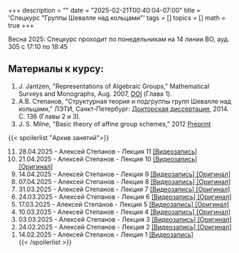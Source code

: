 +++
description = ""
date = "2025-02-21T00:40:04-07:00"
title = 'Спецкурс "Группы Шевалле над кольцами"'
tags = []
topics = []
math = true
+++

Весна 2025:
Спецкурс проходит по понедельникам на 14 линии ВО, ауд. 305 с 17:10 по 18:45

## Материалы к курсу:

1. J. Jantzen, "Representations of Algebraic Groups," Mathematical Surveys and Monographs, Aug. 2007, [DOI](https://doi.org/10.1090/surv/107) (Глава 1).
2. А.В. Степанов, "Структурная теория и подгруппы групп Шевалле над кольцами," ЛЭТИ, Санкт-Петербург: [Докторская диссертация](http://alexei.stepanov.spb.ru/papers/StepanovDiss.pdf), 2014. С. 136 (Главы 2 и 3).
3.  J. S. Milne, "Basic theory of affine group schemes," 2012 [Preprint](http://www.jmilne.org/math/CourseNotes/AGS.pdf)


{{< spoilerlist "Архив занятий">}}<ol reversed>
  <li>28.04.2025 - Алексей Степанов - Лекция 11
    <a href="https://leodrive.mooo.com/share/5VkAMK-f">
        [Видеозапись]
    </a>
    </li>
  <li>21.04.2025 - Алексей Степанов - Лекция 10
    <a href="https://disk.yandex.ru/d/knoQ44wLmGDwwQ/2024-2025%20%D1%83%D1%87%D0%B5%D0%B1%D0%BD%D1%8B%D0%B9%20%D0%B3%D0%BE%D0%B4%20(%D0%B2%D0%B5%D1%81%D0%B5%D0%BD%D0%BD%D0%B8%D0%B9%20%D1%81%D0%B5%D0%BC%D0%B5%D1%81%D1%82%D1%80)/%D0%A1%D0%BF%D0%B5%D1%86%D0%BA%D1%83%D1%80%D1%81%D1%8B/%D0%93%D1%80%D1%83%D0%BF%D0%BF%D1%8B%20%D0%A8%D0%B5%D0%B2%D0%B0%D0%BB%D0%BB%D0%B5%20%D0%BD%D0%B0%D0%B4%20%D0%BA%D0%BE%D0%BB%D1%8C%D1%86%D0%B0%D0%BC%D0%B8/2025-04-21_17-20-22.mp4">
        [Видеозапись]
    </a>
    <a href="https://leodrive.mooo.com/share/8YAjrVF4">
        [Оригинал]
    </a> 
    </li>
  <li>14.04.2025 - Алексей Степанов - Лекция 9
    <a href="https://disk.yandex.ru/d/knoQ44wLmGDwwQ/2024-2025%20%D1%83%D1%87%D0%B5%D0%B1%D0%BD%D1%8B%D0%B9%20%D0%B3%D0%BE%D0%B4%20(%D0%B2%D0%B5%D1%81%D0%B5%D0%BD%D0%BD%D0%B8%D0%B9%20%D1%81%D0%B5%D0%BC%D0%B5%D1%81%D1%82%D1%80)/%D0%A1%D0%BF%D0%B5%D1%86%D0%BA%D1%83%D1%80%D1%81%D1%8B/%D0%93%D1%80%D1%83%D0%BF%D0%BF%D1%8B%20%D0%A8%D0%B5%D0%B2%D0%B0%D0%BB%D0%BB%D0%B5%20%D0%BD%D0%B0%D0%B4%20%D0%BA%D0%BE%D0%BB%D1%8C%D1%86%D0%B0%D0%BC%D0%B8/2025-04-14_17-14-13.mp4">
        [Видеозапись]
    </a>
    <a href="https://leodrive.mooo.com/share/3dIqZhGB">
        [Оригинал]
    </a> 
    </li>
  <li>07.04.2025 - Алексей Степанов - Лекция 8
    <a href="https://disk.yandex.ru/d/knoQ44wLmGDwwQ/2024-2025%20%D1%83%D1%87%D0%B5%D0%B1%D0%BD%D1%8B%D0%B9%20%D0%B3%D0%BE%D0%B4%20(%D0%B2%D0%B5%D1%81%D0%B5%D0%BD%D0%BD%D0%B8%D0%B9%20%D1%81%D0%B5%D0%BC%D0%B5%D1%81%D1%82%D1%80)/%D0%A1%D0%BF%D0%B5%D1%86%D0%BA%D1%83%D1%80%D1%81%D1%8B/%D0%93%D1%80%D1%83%D0%BF%D0%BF%D1%8B%20%D0%A8%D0%B5%D0%B2%D0%B0%D0%BB%D0%BB%D0%B5%20%D0%BD%D0%B0%D0%B4%20%D0%BA%D0%BE%D0%BB%D1%8C%D1%86%D0%B0%D0%BC%D0%B8/2025-04-07_17-16-16.mp4">
        [Видеозапись]
    </a>
    <a href="https://leodrive.mooo.com/share/IWeeJqFy">
        [Оригинал]
    </a> 
    </li>
  <li>31.03.2025 - Алексей Степанов - Лекция 7
    <a href="https://disk.yandex.ru/d/knoQ44wLmGDwwQ/2024-2025%20%D1%83%D1%87%D0%B5%D0%B1%D0%BD%D1%8B%D0%B9%20%D0%B3%D0%BE%D0%B4%20(%D0%B2%D0%B5%D1%81%D0%B5%D0%BD%D0%BD%D0%B8%D0%B9%20%D1%81%D0%B5%D0%BC%D0%B5%D1%81%D1%82%D1%80)/%D0%A1%D0%BF%D0%B5%D1%86%D0%BA%D1%83%D1%80%D1%81%D1%8B/%D0%93%D1%80%D1%83%D0%BF%D0%BF%D1%8B%20%D0%A8%D0%B5%D0%B2%D0%B0%D0%BB%D0%BB%D0%B5%20%D0%BD%D0%B0%D0%B4%20%D0%BA%D0%BE%D0%BB%D1%8C%D1%86%D0%B0%D0%BC%D0%B8/2025-03-31_17-11-35.mp4">
        [Видеозапись]
    </a>
    <a href="https://leodrive.mooo.com/share/PsUBun57">
        [Оригинал]
    </a> 
    </li>
  <li>24.03.2025 - Алексей Степанов - Лекция 6
    <a href="https://disk.yandex.ru/d/knoQ44wLmGDwwQ/2024-2025%20%D1%83%D1%87%D0%B5%D0%B1%D0%BD%D1%8B%D0%B9%20%D0%B3%D0%BE%D0%B4%20(%D0%B2%D0%B5%D1%81%D0%B5%D0%BD%D0%BD%D0%B8%D0%B9%20%D1%81%D0%B5%D0%BC%D0%B5%D1%81%D1%82%D1%80)/%D0%A1%D0%BF%D0%B5%D1%86%D0%BA%D1%83%D1%80%D1%81%D1%8B/%D0%93%D1%80%D1%83%D0%BF%D0%BF%D1%8B%20%D0%A8%D0%B5%D0%B2%D0%B0%D0%BB%D0%BB%D0%B5%20%D0%BD%D0%B0%D0%B4%20%D0%BA%D0%BE%D0%BB%D1%8C%D1%86%D0%B0%D0%BC%D0%B8/2025-02-24_17-13-26.mp4">
        [Видеозапись]
    </a>
    <a href="https://leodrive.mooo.com/share/y4ISFC00">
        [Оригинал]
    </a> 
    </li>
  <li>17.03.2025 - Алексей Степанов - Лекция 5
    <a href="https://disk.yandex.ru/d/knoQ44wLmGDwwQ/2024-2025%20%D1%83%D1%87%D0%B5%D0%B1%D0%BD%D1%8B%D0%B9%20%D0%B3%D0%BE%D0%B4%20(%D0%B2%D0%B5%D1%81%D0%B5%D0%BD%D0%BD%D0%B8%D0%B9%20%D1%81%D0%B5%D0%BC%D0%B5%D1%81%D1%82%D1%80)/%D0%A1%D0%BF%D0%B5%D1%86%D0%BA%D1%83%D1%80%D1%81%D1%8B/%D0%93%D1%80%D1%83%D0%BF%D0%BF%D1%8B%20%D0%A8%D0%B5%D0%B2%D0%B0%D0%BB%D0%BB%D0%B5%20%D0%BD%D0%B0%D0%B4%20%D0%BA%D0%BE%D0%BB%D1%8C%D1%86%D0%B0%D0%BC%D0%B8/22025-03-17_17-26-10.mp4">
        [Видеозапись]
    </a>
    <a href="https://leodrive.mooo.com/share/f1xNITzS">
        [Оригинал]
    </a> 
    </li>
  <li>10.03.2025 - Алексей Степанов - Лекция 4
    <a href="https://disk.yandex.ru/d/knoQ44wLmGDwwQ/2024-2025%20%D1%83%D1%87%D0%B5%D0%B1%D0%BD%D1%8B%D0%B9%20%D0%B3%D0%BE%D0%B4%20(%D0%B2%D0%B5%D1%81%D0%B5%D0%BD%D0%BD%D0%B8%D0%B9%20%D1%81%D0%B5%D0%BC%D0%B5%D1%81%D1%82%D1%80)/%D0%A1%D0%BF%D0%B5%D1%86%D0%BA%D1%83%D1%80%D1%81%D1%8B/%D0%93%D1%80%D1%83%D0%BF%D0%BF%D1%8B%20%D0%A8%D0%B5%D0%B2%D0%B0%D0%BB%D0%BB%D0%B5%20%D0%BD%D0%B0%D0%B4%20%D0%BA%D0%BE%D0%BB%D1%8C%D1%86%D0%B0%D0%BC%D0%B8/2025-03-10_17-17-19.mp4">
        [Видеозапись]
    </a>
    <a href="https://leodrive.mooo.com/share/hO8tby6N">
        [Оригинал]
    </a> 
    </li>
  <li>03.03.2025 - Алексей Степанов - Лекция 3
    <a href="https://disk.yandex.ru/d/knoQ44wLmGDwwQ/2024-2025%20%D1%83%D1%87%D0%B5%D0%B1%D0%BD%D1%8B%D0%B9%20%D0%B3%D0%BE%D0%B4%20(%D0%B2%D0%B5%D1%81%D0%B5%D0%BD%D0%BD%D0%B8%D0%B9%20%D1%81%D0%B5%D0%BC%D0%B5%D1%81%D1%82%D1%80)/%D0%A1%D0%BF%D0%B5%D1%86%D0%BA%D1%83%D1%80%D1%81%D1%8B/%D0%93%D1%80%D1%83%D0%BF%D0%BF%D1%8B%20%D0%A8%D0%B5%D0%B2%D0%B0%D0%BB%D0%BB%D0%B5%20%D0%BD%D0%B0%D0%B4%20%D0%BA%D0%BE%D0%BB%D1%8C%D1%86%D0%B0%D0%BC%D0%B8/2025-03-03_17-17-51.mp4">
        [Видеозапись]
    </a>
    <a href="https://leodrive.mooo.com/share/sSWFEA5I">
        [Оригинал]
    </a> 
    </li>
  <li>24.02.2025 - Алексей Степанов - Лекция 2
    <a href="https://disk.yandex.ru/d/knoQ44wLmGDwwQ/2024-2025%20%D1%83%D1%87%D0%B5%D0%B1%D0%BD%D1%8B%D0%B9%20%D0%B3%D0%BE%D0%B4%20(%D0%B2%D0%B5%D1%81%D0%B5%D0%BD%D0%BD%D0%B8%D0%B9%20%D1%81%D0%B5%D0%BC%D0%B5%D1%81%D1%82%D1%80)/%D0%A1%D0%BF%D0%B5%D1%86%D0%BA%D1%83%D1%80%D1%81%D1%8B/%D0%93%D1%80%D1%83%D0%BF%D0%BF%D1%8B%20%D0%A8%D0%B5%D0%B2%D0%B0%D0%BB%D0%BB%D0%B5%20%D0%BD%D0%B0%D0%B4%20%D0%BA%D0%BE%D0%BB%D1%8C%D1%86%D0%B0%D0%BC%D0%B8/2025-02-24_17-13-26.mp4">
        [Видеозапись]
    </a>
    <a href="https://leodrive.mooo.com/share/EXiir6je">
        [Оригинал]
    </a>     
      </li>
  <li>14.02.2025 - Алексей Степанов - Лекция 1
    <a href="https://disk.yandex.ru/d/knoQ44wLmGDwwQ/2024-2025%20%D1%83%D1%87%D0%B5%D0%B1%D0%BD%D1%8B%D0%B9%20%D0%B3%D0%BE%D0%B4%20(%D0%B2%D0%B5%D1%81%D0%B5%D0%BD%D0%BD%D0%B8%D0%B9%20%D1%81%D0%B5%D0%BC%D0%B5%D1%81%D1%82%D1%80)/%D0%A1%D0%BF%D0%B5%D1%86%D0%BA%D1%83%D1%80%D1%81%D1%8B/%D0%93%D1%80%D1%83%D0%BF%D0%BF%D1%8B%20%D0%A8%D0%B5%D0%B2%D0%B0%D0%BB%D0%BB%D0%B5%20%D0%BD%D0%B0%D0%B4%20%D0%BA%D0%BE%D0%BB%D1%8C%D1%86%D0%B0%D0%BC%D0%B8/M2025-02-14_134256_1h38m_101.mp4">
        [Видеозапись]
    </a></li>
{{< /spoilerlist >}}
